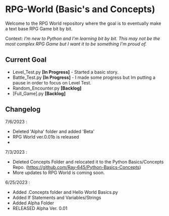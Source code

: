 # RPG-World (Basic's and Concepts)

Welcome to the RPG World repository where the goal is to eventually make a text base RPG Game bit by bit.

Context: *I'm new to Python and I'm learning bit by bit. This may not be the most complex RPG Game but I want it to be something I'm proud of.*

## Current Goal

- Level_Test.py **[In Progress]** - Started a basic story.
- Battle_Test.py **[In Progress]** -  I made some progress but Im putting a pause in order to focus on Level Test.
- Random_Encounter.py **[Backlog]**
- [Full_Game].py **[Backlog]**

## Changelog

7/6/2023 :
-  Deleted 'Alpha' folder and added 'Beta'
-  RPG World ver.0.01b is released
-  
7/3/2023 :
-  Deleted Concepts Folder and relocated it to the Python Basics/Concepts Repo. (https://github.com/Ray-645/Python-Basics-Concepts)
-  More updates to RPG World is coming soon.

6/25/2023 : 
- Added .Concepts folder and Hello World Basics.py
- Added If Statements and Variables/Strings
- Added Alpha Folder
- RELEASED Alpha Ver. 0.01
